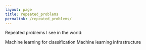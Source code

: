 ```yaml
---
layout: page
title: repeated_problems
permalink: /repeated_problems/
---
```

Repeated problems I see in the world:

Machine learning for classification
Machine learning infrastructure